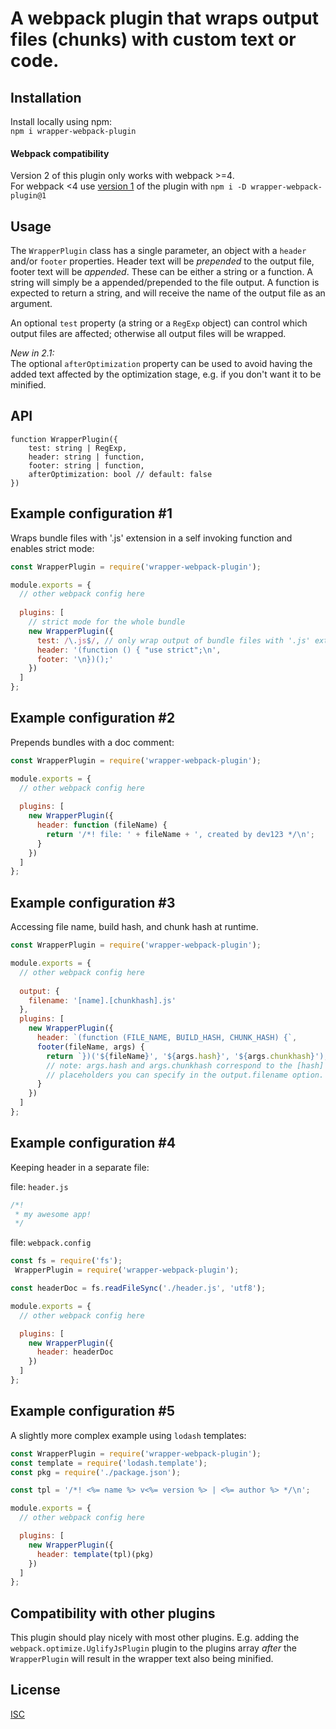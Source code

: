 # A webpack plugin that wraps output files (chunks) with custom text or code.

## Installation

Install locally using npm:  
`npm i wrapper-webpack-plugin`

#### Webpack compatibility

Version 2 of this plugin only works with webpack >=4.\
For webpack <4 use [version 1](https://github.com/levp/wrapper-webpack-plugin/tree/v1) of the plugin with `npm i -D wrapper-webpack-plugin@1` 

## Usage

The `WrapperPlugin` class has a single parameter, an object with a `header` and/or `footer` properties. Header text will
be *prepended* to the output file, footer text will be *appended*. These can be either a string or a function. A string
will simply be a appended/prepended to the file output. A function is expected to return a string, and will receive the
name of the output file as an argument.

An optional `test` property (a string or a `RegExp` object) can control which output files are affected; otherwise all output files will be wrapped.

*New in 2.1:*  
The optional `afterOptimization` property can be used to avoid having the added text affected by the optimization stage, e.g. if you don't want it to be minified. 

## API

```
function WrapperPlugin({
    test: string | RegExp,
    header: string | function,
    footer: string | function,
    afterOptimization: bool // default: false
})
```

## Example configuration #1

Wraps bundle files with '.js' extension in a self invoking function and enables strict mode:

```javascript
const WrapperPlugin = require('wrapper-webpack-plugin');

module.exports = {
  // other webpack config here
  
  plugins: [
    // strict mode for the whole bundle
    new WrapperPlugin({
      test: /\.js$/, // only wrap output of bundle files with '.js' extension 
      header: '(function () { "use strict";\n',
      footer: '\n})();'
    })
  ]
};
```

## Example configuration #2

Prepends bundles with a doc comment:

```javascript
const WrapperPlugin = require('wrapper-webpack-plugin');

module.exports = {
  // other webpack config here
  
  plugins: [
    new WrapperPlugin({
      header: function (fileName) {
        return '/*! file: ' + fileName + ', created by dev123 */\n';
      }
    })
  ]
};
```

## Example configuration #3

Accessing file name, build hash, and chunk hash at runtime.

```javascript
const WrapperPlugin = require('wrapper-webpack-plugin');

module.exports = {
  // other webpack config here
	
  output: {
    filename: '[name].[chunkhash].js'
  },
  plugins: [
    new WrapperPlugin({
      header: `(function (FILE_NAME, BUILD_HASH, CHUNK_HASH) {`,
      footer(fileName, args) {
        return `})('${fileName}', '${args.hash}', '${args.chunkhash}');`;
        // note: args.hash and args.chunkhash correspond to the [hash] and [chunkhash] 
        // placeholders you can specify in the output.filename option.
      }
    })
  ]
};
```

## Example configuration #4

Keeping header in a separate file:

file: `header.js`
```javascript
/*!
 * my awesome app!
 */
```

file: `webpack.config`
```javascript
const fs = require('fs');
 WrapperPlugin = require('wrapper-webpack-plugin');

const headerDoc = fs.readFileSync('./header.js', 'utf8');

module.exports = {
  // other webpack config here

  plugins: [
    new WrapperPlugin({
      header: headerDoc
    })
  ]
};
```

## Example configuration #5

A slightly more complex example using `lodash` templates:

```javascript
const WrapperPlugin = require('wrapper-webpack-plugin');
const template = require('lodash.template');
const pkg = require('./package.json');

const tpl = '/*! <%= name %> v<%= version %> | <%= author %> */\n';

module.exports = {
  // other webpack config here

  plugins: [
    new WrapperPlugin({
      header: template(tpl)(pkg)
    })
  ]
};
```

## Compatibility with other plugins

This plugin should play nicely with most other plugins.
E.g. adding the `webpack.optimize.UglifyJsPlugin` plugin to the plugins array *after* the `WrapperPlugin` will result in
the wrapper text also being minified.

## License

[ISC](https://opensource.org/licenses/ISC)
